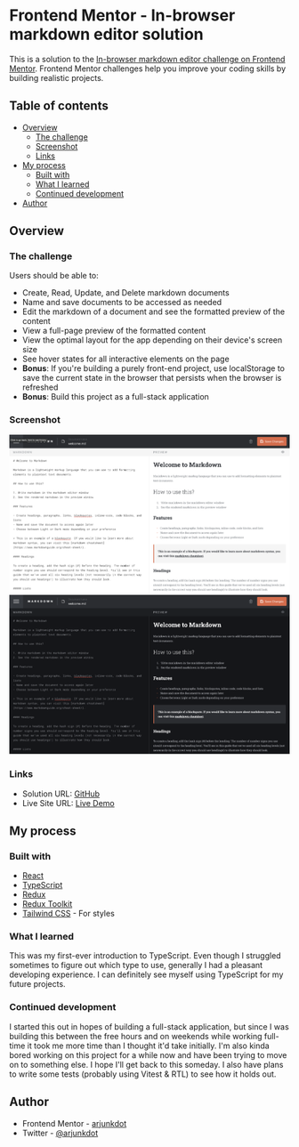 # Frontend Mentor - In-browser markdown editor solution

This is a solution to the [In-browser markdown editor challenge on Frontend Mentor](https://www.frontendmentor.io/challenges/inbrowser-markdown-editor-r16TrrQX9). Frontend Mentor challenges help you improve your coding skills by building realistic projects. 

## Table of contents

- [Overview](#overview)
  - [The challenge](#the-challenge)
  - [Screenshot](#screenshot)
  - [Links](#links)
- [My process](#my-process)
  - [Built with](#built-with)
  - [What I learned](#what-i-learned)
  - [Continued development](#continued-development)
- [Author](#author)

## Overview

### The challenge

Users should be able to:

- Create, Read, Update, and Delete markdown documents
- Name and save documents to be accessed as needed
- Edit the markdown of a document and see the formatted preview of the content
- View a full-page preview of the formatted content
- View the optimal layout for the app depending on their device's screen size
- See hover states for all interactive elements on the page
- **Bonus**: If you're building a purely front-end project, use localStorage to save the current state in the browser that persists when the browser is refreshed
- **Bonus**: Build this project as a full-stack application

### Screenshot

![](./screenshot-light.png)
![](./screenshot-dark.png)
### Links

- Solution URL: [GitHub](https://github.com/arjunkdot/in-browser-markdown-editor)
- Live Site URL: [Live Demo](https://your-live-site-url.com)

## My process

### Built with

- [React](https://reactjs.org/)
- [TypeScript](typescriptlang.org)
- [Redux](https://redux.js.org/)
- [Redux Toolkit](https://redux-toolkit.js.org/)
- [Tailwind CSS](https://tailwindcss.com/) - For styles

### What I learned

This was my first-ever introduction to TypeScript. Even though I struggled sometimes to figure out which type to use, generally I had a pleasant developing experience. I can definitely see myself using TypeScript for my future projects.

### Continued development

I started this out in hopes of building a full-stack application, but since I was building this between the free hours and on weekends while working full-time it took me more time than I thought it'd take initially. I'm also kinda bored working on this project for a while now and have been trying to move on to something else. I hope I'll get back to this someday. I also have plans to write some tests (probably using Vitest & RTL) to see how it holds out. 


## Author

- Frontend Mentor - [arjunkdot](https://www.frontendmentor.io/profile/arjunkdot)
- Twitter - [@arjunkdot](https://www.twitter.com/arjunkdot)
